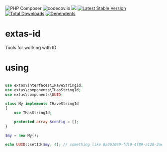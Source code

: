 ![PHP Composer](https://github.com/jeyroik/extas-id/workflows/PHP%20Composer/badge.svg?branch=master)
![codecov.io](https://codecov.io/gh/jeyroik/extas-id/coverage.svg?branch=master)
<a href="https://codeclimate.com/github/jeyroik/extas-id/maintainability"><img src="https://api.codeclimate.com/v1/badges/ded98f28320e7855f6a9/maintainability" /></a>
[![Latest Stable Version](https://poser.pugx.org/jeyroik/extas-id/v)](//packagist.org/packages/jeyroik/extas-jsonrpc)
[![Total Downloads](https://poser.pugx.org/jeyroik/extas-id/downloads)](//packagist.org/packages/jeyroik/extas-jsonrpc)
[![Dependents](https://poser.pugx.org/jeyroik/extas-id/dependents)](//packagist.org/packages/jeyroik/extas-jsonrpc)


# extas-id

Tools for working with ID

# using

```php

use extas\interfaces\IHaveStringid;
use extas\components\THasStringId;
use extas\components\UUID;

class My implements IHaveStringId
{
    use THasStringId;

    protected array $config = [];
}

$my = new My();

echo UUID::setId($my, 4); // something like 0a961099-fd10-4f89-a128-2ae7c8ae5fef
```
